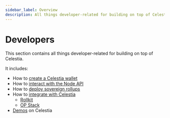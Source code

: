 ```yaml
---
sidebar_label: Overview
description: All things developer-related for building on top of Celestia.
---
```


# Developers

This section contains all things developer-related for building on top
of Celestia.

It includes:

* How to [create a Celestia wallet](../../developers/wallets/)
* How to [interact with the Node API](../../developers/node-api/)
* How to [deploy sovereign rollups](../../category/deploy-a-rollup/)
* How to [integrate with Celestia](../../developers/integrate-celestia/)
  * [Rollkit](../../developers/rollkit/)
  * [OP Stack](../../category/optimism/)
* [Demos](../../developers/demos/) on Celestia
